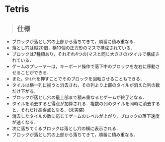 # Tetris

>## 仕様

- ブロックが落とし穴の上部から落ちてきて，順番に積み重なる．
- 落とし穴は縦20個，横10個の正方形のマスで構成されている．
- ブロックは7種類あり，それぞれ4つの(マスと同じ大きさの)タイルで構成されている．
- ゲームのプレーヤーは，キーボード操作で落下中のブロックを左右に移動させることができる．
- また，`Shift`を押すことでそのブロックを回転させることもできる．
- タイルは横一列に揃うと消去され，その列より上部のタイルが消えた列の数だけ下がる．
- ブロックが落とし穴の最上部まで積み重なるとゲームが終了となる．
- タイルを消去すると得点が加算される．複数の列のタイルを同時に消去すると，それだけ高得点となる．(未実装)
- 消去したタイルの数に応じてゲームのレベルが上がり，ブロックの落下速度が速くなる．
- 次に落ちてくるブロックは落とし穴の横に表示される．
- ブロックが落とし穴の上部から落ちてきて，順番に積み重なる．